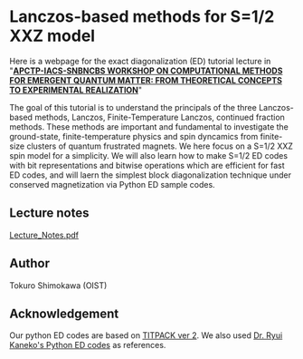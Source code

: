 # Lanczos-based methods for S=1/2 XXZ model
Here is a webpage for the exact diagonalization (ED) tutorial lecture in "[**APCTP-IACS-SNBNCBS WORKSHOP ON COMPUTATIONAL METHODS FOR EMERGENT QUANTUM MATTER:
FROM THEORETICAL CONCEPTS TO EXPERIMENTAL REALIZATION**](https://www.bose.res.in/Conferences/APCTP22/program/index.html)"

The goal of this tutorial is to understand the principals of the three Lanczos-based methods, Lanczos, Finite-Temperature Lanczos, continued fraction methods. These methods are important and fundamental to investigate the ground-state, finite-temperature physics and spin dyncamics from finite-size clusters of quantum frustrated magnets. We here focus on a S=1/2 XXZ spin model for a simplicity. We will also learn how to make S=1/2 ED codes with bit representations and bitwise operations which are efficient for fast ED codes, and will laern the simplest block diagonalization technique under conserved magnetization via Python ED sample codes.


## Lecture notes
[Lecture_Notes.pdf](https://github.com/tshimokaw/PythonEDs/files/9996528/Lecture_Notes.pdf)




## Author
Tokuro Shimokawa (OIST)

## Acknowledgement
Our python ED codes are based on [TITPACK ver 2](https://ma.issp.u-tokyo.ac.jp/en/app/452). We also used [Dr. Ryui Kaneko's Python ED codes](https://github.com/ryuikaneko/exact_diagonalization) as references.
